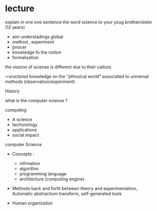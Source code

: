 # lecture

explain in one one sentence the word science to your youg brother/sister (12 years)

- aim      understadings                                                      global
- method , experiment
- pnocer
- knowledge fo the notion                                                 
- formalization
  
the visionn of sciense is different due to their calture.

⇨sructured knowledge on the "pthosical world" associated to universal methods (observation/experiment)


History

what is the computer sciense ? 

computing 
- A science
- techonology
- applications
- social impact

computer Science
- Concepts :
    - infrmation
    - algorithm
    - programming language
    - architecture (computing engine)

- Methods
 back and forth between theory and experimentation, Automatic abstractiom transform, self-generated tools

- Human organization



















  

